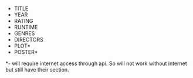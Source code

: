 - TITLE
- YEAR
- RATING
- RUNTIME
- GENRES
- DIRECTORS
- PLOT*
- POSTER*

*- will require internet access through api. So will not work without internet but still have their section.
